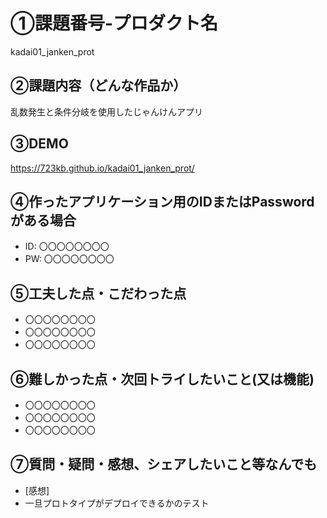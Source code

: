 # ①課題番号-プロダクト名

kadai01_janken_prot

## ②課題内容（どんな作品か）

乱数発生と条件分岐を使用したじゃんけんアプリ

## ③DEMO

https://723kb.github.io/kadai01_janken_prot/

## ④作ったアプリケーション用のIDまたはPasswordがある場合

- ID: 〇〇〇〇〇〇〇〇
- PW: 〇〇〇〇〇〇〇〇

## ⑤工夫した点・こだわった点

- 〇〇〇〇〇〇〇〇
- 〇〇〇〇〇〇〇〇
- 〇〇〇〇〇〇〇〇

## ⑥難しかった点・次回トライしたいこと(又は機能)

- 〇〇〇〇〇〇〇〇
- 〇〇〇〇〇〇〇〇
- 〇〇〇〇〇〇〇〇

## ⑦質問・疑問・感想、シェアしたいこと等なんでも

- [感想]
- 一旦プロトタイプがデプロイできるかのテスト

